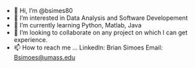 - 👋 Hi, I’m @bsimes80
- 👀 I’m interested in Data Analysis and Software Developement
- 🌱 I’m currently learning Python, Matlab, Java
- 💞️ I’m looking to collaborate on any project on which I can get experience.
- 📫 How to reach me ... LinkedIn: Brian Simoes  Email: Bsimoes@umass.edu

<!---
bsimes80/bsimes80 is a ✨ special ✨ repository because its `README.md` (this file) appears on your GitHub profile.
You can click the Preview link to take a look at your changes.
--->
